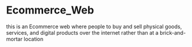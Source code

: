 # Ecommerce_Web
this is an Ecommerce web where people to buy and sell physical goods, services, and digital products over the internet rather than at a brick-and-mortar location
